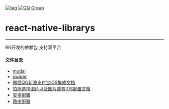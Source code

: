 [![tag](https://img.shields.io/badge/tag-0.1.201712211518-blue.svg)](https://github.com/jpush/jpush-react-native/releases)
[![QQ Group](https://img.shields.io/badge/develop%20Group-爱拼机app基础建设-red.svg)]()
# react-native-librarys
***
RN开发的依赖包 支持双平台
#### 文件目录
* [modal](./doc/modal.md)
* [swiper](./doc/swiper.md)
* [微信QQ新浪支付宝iOS集成文档](./doc/IOS原生配置/微信QQ新浪支付宝配置/iosSuperModule.md)
* [拍照选择图片以及图片裁剪iOS配置文档](./doc/IOS原生配置/拍照选择图片以及图片裁剪iOS配置文档/react-native-zgy-image-picker.md)
* [安卓配置](./doc/Android原生配置/androidSuperModule.md)
* [路由配置](./doc/路由导航/README.md)